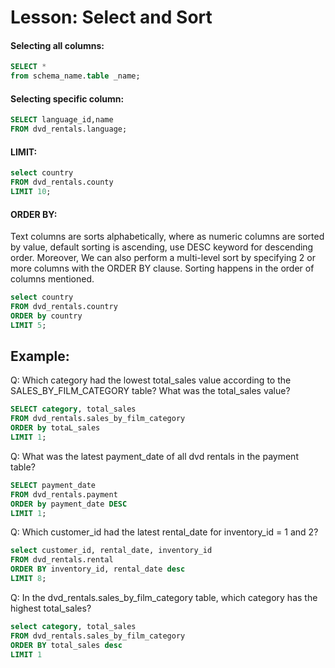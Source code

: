 # Lesson: Select and Sort

#### Selecting all columns:
``` SQL
SELECT * 
from schema_name.table _name;  
```

#### Selecting specific column:
``` SQL 
SELECT language_id,name 
FROM dvd_rentals.language;
```

#### LIMIT:
``` SQL
select country 
FROM dvd_rentals.county
LIMIT 10;
```
#### ORDER BY: 
Text columns are sorts alphabetically, where as numeric columns are sorted by value,  default sorting is ascending, use DESC keyword for descending order. Moreover, We can also perform a multi-level sort by specifying 2 or more columns with the ORDER BY clause. Sorting happens in the order of columns mentioned. 

``` SQL 
select country 
FROM dvd_rentals.country 
ORDER by country 
LIMIT 5;
```
## Example: 

Q:  Which category had the lowest total_sales value according to the SALES_BY_FILM_CATEGORY table? What was the total_sales value?

```SQL 
SELECT category, total_sales 
FROM dvd_rentals.sales_by_film_category
ORDER by totaL_sales
LIMIT 1;
```

Q:  What was the latest payment_date of all dvd rentals in the payment table?
``` SQL 
SELECT payment_date
FROM dvd_rentals.payment
ORDER by payment_date DESC
LIMIT 1;
```

Q: Which customer_id had the latest rental_date for inventory_id = 1 and 2?

``` SQL 
select customer_id, rental_date, inventory_id
FROM dvd_rentals.rental
ORDER BY inventory_id, rental_date desc
LIMIT 8;
```
Q: In the dvd_rentals.sales_by_film_category table, which category has the highest total_sales?
``` SQL 
select category, total_sales
FROM dvd_rentals.sales_by_film_category
ORDER BY total_sales desc
LIMIT 1
```




